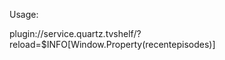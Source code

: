 Usage:

<content target="video">plugin://service.quartz.tvshelf/?reload=$INFO[Window.Property(recentepisodes)]</content>
